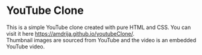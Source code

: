 # YouTube Clone

This is a simple YouTube clone created with pure HTML and CSS. You can visit it here https://amdrija.github.io/youtubeClone/.  
Thumbnail images are sourced from YouTube and the video is an embedded YouTube video.
